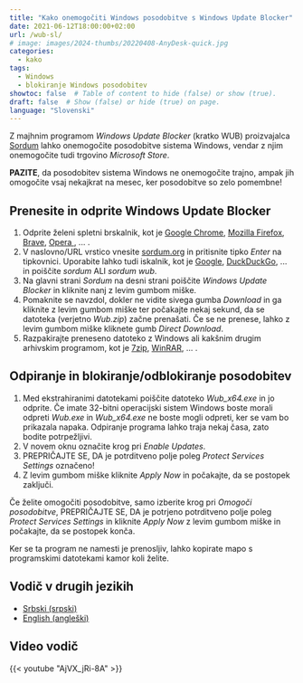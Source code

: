 ```yaml
---
title: "Kako onemogočiti Windows posodobitve s Windows Update Blocker"
date: 2021-06-12T18:00:00+02:00
url: /wub-sl/
# image: images/2024-thumbs/20220408-AnyDesk-quick.jpg
categories: 
  - kako
tags: 
  - Windows
  - blokiranje Windows posodobitev
showtoc: false  # Table of content to hide (false) or show (true).
draft: false  # Show (false) or hide (true) on page.
language: "Slovenski"
---
```


Z majhnim programom *Windows Update Blocker* (kratko WUB) proizvajalca [Sordum](https://www.sordum.org/ "Kliknite/tapnite za obisk strani Sordum!") lahko onemogočite posodobitve sistema Windows, vendar z njim onemogočite tudi trgovino *Microsoft Store*.

**PAZITE**, da posodobitev sistema Windows ne onemogočite trajno, ampak jih omogočite vsaj nekajkrat na mesec, ker posodobitve so zelo pomembne!

## Prenesite in odprite Windows Update Blocker

1. Odprite želeni spletni brskalnik, kot je [Google Chrome](https://www.google.com/chrome/ "Kliknite/tapnite za obisk strani Google Chrome!"), [Mozilla Firefox](https://www.mozilla.org/en-US/firefox/new/ "Kliknite/tapnite za obisk strani Mozilla Firefox!"), [Brave](https://brave.com/ "Kliknite/tapnite za obisk strani Brave!"), [Opera ](https://www.opera.com/ "Kliknite/tapnite za obisk strani Opera!"), ... .
2. V naslovno/URL vrstico vnesite [sordum.org](https://www.sordum.org "Kliknite/tapnite za obisk strani Sordum!") in pritisnite tipko *Enter* na tipkovnici. Uporabite lahko tudi iskalnik, kot je [Google](https://www.google.com/ "Kliknite/tapnite za obisk strani Google!"), [DuckDuckGo](https://duckduckgo.com/ "Kliknite/tapnite za obiščite spletno mesto DuckDuckGo!"), ... in poiščite *sordum* ALI *sordum wub*.
3. Na glavni strani *Sordum* na desni strani poiščite *Windows Update Blocker* in kliknite nanj z levim gumbom miške.
4. Pomaknite se navzdol, dokler ne vidite sivega gumba *Download* in ga kliknite z levim gumbom miške ter počakajte nekaj sekund, da se datoteka (verjetno *Wub.zip*) začne prenašati. Če se ne prenese, lahko z levim gumbom miške kliknete gumb *Direct Download*.
5. Razpakirajte preneseno datoteko z Windows ali kakšnim drugim arhivskim programom, kot je [7zip](https://www.7-zip.org/ "Kliknite/tapnite za obisk strani 7zip!"), [WinRAR](https://www.win-rar.com "Kliknite/tapnite za obisk strani WinRAR!"), ... .

## Odpiranje in blokiranje/odblokiranje posodobitev
1. Med ekstrahiranimi datotekami poiščite datoteko *Wub_x64.exe* in jo odprite. Če imate 32-bitni operacijski sistem Windows boste morali odpreti *Wub.exe* in *Wub_x64.exe* ne boste mogli odpreti, ker se vam bo prikazala napaka. Odpiranje programa lahko traja nekaj časa, zato bodite potrpežljivi.
2. V novem oknu označite krog pri *Enable Updates*.
3. PREPRIČAJTE SE, DA je potrditveno polje poleg *Protect Services Settings* označeno!
4. Z levim gumbom miške kliknite *Apply Now* in počakajte, da se postopek zaključi.

Če želite omogočiti posodobitve, samo izberite krog pri *Omogoči posodobitve*, PREPRIČAJTE SE, DA je potrjeno potrditveno polje poleg *Protect Services Settings* in kliknite *Apply Now* z levim gumbom miške in počakajte, da se postopek konča.

Ker se ta program ne namesti je prenosljiv, lahko kopirate mapo s programskimi datotekami kamor koli želite.

## Vodič v drugih jezikih

- [Srbski (srpski)](/wub-sh/ "Kliknite/tapnite da otvorite! Kliknite/tapnite da odprete!")
- [English (angleški)](/wub-en/ "Click/tap to open! Kliknite/tapnite da odprete!")

## Video vodič

{{< youtube "AjVX_jRi-8A" >}}